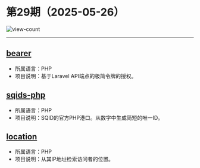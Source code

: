 # 第29期（2025-05-26）

![view-count](https://count.getloli.com/@xiaoxuan6-weekly-20250526)

---
## [bearer](https://github.com/ryangjchandler/bearer)
- 所属语言：PHP
- 项目说明：基于Laravel API端点的极简令牌的授权。

## [sqids-php](https://github.com/sqids/sqids-php)
- 所属语言：PHP
- 项目说明：SQID的官方PHP港口。从数字中生成简短的唯一ID。

## [location](https://github.com/stevebauman/location)
- 所属语言：PHP
- 项目说明：从其IP地址检索访问者的位置。

